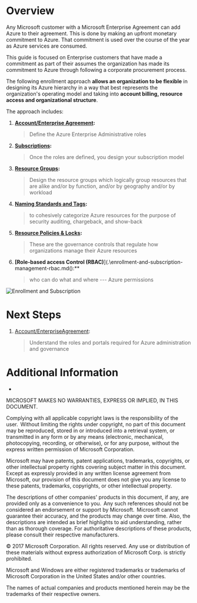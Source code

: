Overview
========


Any Microsoft customer with a Microsoft Enterprise Agreement can add
Azure to their agreement. This is done by making an upfront monetary
commitment to Azure. That commitment is used over the course of the year
as Azure services are consumed.

 

This guide is focused on Enterprise customers that have made a
commitment as part of their assumes the organization has made its
commitment to Azure through following a corporate procurement process.

The following enrollment approach **allows an organization to be
flexible** in designing its Azure hierarchy in a way that best
represents the organization's operating model and taking into **account
billing, resource access and organizational structure**.

 

The approach includes:

 

1.  **[Account/Enterprise Agreement](.\enrollment-and-subscription-management-enterprise-agreement.md):** 
    > Define the Azure Enterprise Administrative roles

2.  **[Subscriptions](C:\Users\mamoris\Documents\Dev\enrollment-and-subscription-management-subscription.md):** 
    > Once the roles are defined, you design your subscription model

3.  **[Resource Groups](.\enrollment-and-subscription-management-resource-groups.md):** 
    > Design the resource groups which logically group resources that
    > are alike and/or by function, and/or by geography and/or by
    > workload

4.  **[Naming Standards and Tags](.\enrollment-and-subscription-management-naming-standards-and-tags.md):**
    > to cohesively categorize Azure resources for the purpose of
    > security auditing, chargeback, and show-back

5.  **[Resource Policies & Locks](.\enrollment-and-subscription-management-resource-policies-locks.md):**
    > These are the governance controls that regulate how organizations
    > manage their Azure resources

6.  **[Role-based access Control (RBAC)**](.\enrollment-and-subscription-management-rbac.md():**
    > who can do what and where \-\-- Azure permissions

 

![Enrollment and Subscription](./enrollement-subcriptions-model.png)

 

Next Steps
==========

1.  [Account/EnterpriseAgreement]():
    > Understand the roles and portals required for Azure administration
    > and governance

 

Additional Information
======================

-   [Licensing Azure for the enterprise]: (https://azure.microsoft.com/en-us/pricing/enterprise-agreement/)


MICROSOFT MAKES NO WARRANTIES, EXPRESS OR IMPLIED, IN THIS DOCUMENT.  

Complying with all applicable copyright laws is the responsibility of
the user.  Without limiting the rights under copyright, no part of this
document may be reproduced, stored in or introduced into a retrieval
system, or transmitted in any form or by any means (electronic,
mechanical, photocopying, recording, or otherwise), or for any purpose,
without the express written permission of Microsoft Corporation.  

Microsoft may have patents, patent applications, trademarks, copyrights,
or other intellectual property rights covering subject matter in this
document.  Except as expressly provided in any written license agreement
from Microsoft, our provision of this document does not give you any
license to these patents, trademarks, copyrights, or other intellectual
property.  

The descriptions of other companies' products in this document, if any,
are provided only as a convenience to you.  Any such references should
not be considered an endorsement or support by Microsoft.  Microsoft
cannot guarantee their accuracy, and the products may change over time.
Also, the descriptions are intended as brief highlights to aid
understanding, rather than as thorough coverage. For authoritative
descriptions of these products, please consult their respective
manufacturers. 

© 2017 Microsoft Corporation. All rights reserved. Any use or
distribution of these materials without express authorization of
Microsoft Corp. is strictly prohibited. 

Microsoft and Windows are either registered trademarks or trademarks of
Microsoft Corporation in the United States and/or other countries. 

The names of actual companies and products mentioned herein may be the
trademarks of their respective owners. 

 

 

